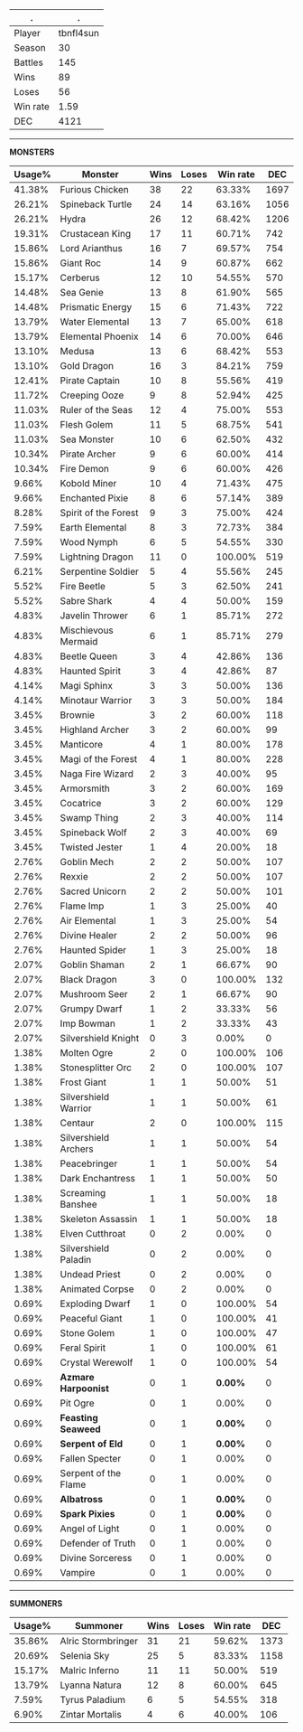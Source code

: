 .|.
|-|-
Player|tbnfl4sun
Season|30
Battles|145
Wins|89
Loses|56
Win rate|1.59
DEC|4121

---
**MONSTERS**

Usage%|Monster|Wins|Loses|Win rate|DEC|
-|-|-|-|-|-|
41.38%|Furious Chicken|38|22|63.33%|1697|
26.21%|Spineback Turtle|24|14|63.16%|1056|
26.21%|Hydra|26|12|68.42%|1206|
19.31%|Crustacean King|17|11|60.71%|742|
15.86%|Lord Arianthus|16|7|69.57%|754|
15.86%|Giant Roc|14|9|60.87%|662|
15.17%|Cerberus|12|10|54.55%|570|
14.48%|Sea Genie|13|8|61.90%|565|
14.48%|Prismatic Energy|15|6|71.43%|722|
13.79%|Water Elemental|13|7|65.00%|618|
13.79%|Elemental Phoenix|14|6|70.00%|646|
13.10%|Medusa|13|6|68.42%|553|
13.10%|Gold Dragon|16|3|84.21%|759|
12.41%|Pirate Captain|10|8|55.56%|419|
11.72%|Creeping Ooze|9|8|52.94%|425|
11.03%|Ruler of the Seas|12|4|75.00%|553|
11.03%|Flesh Golem|11|5|68.75%|541|
11.03%|Sea Monster|10|6|62.50%|432|
10.34%|Pirate Archer|9|6|60.00%|414|
10.34%|Fire Demon|9|6|60.00%|426|
9.66%|Kobold Miner|10|4|71.43%|475|
9.66%|Enchanted Pixie|8|6|57.14%|389|
8.28%|Spirit of the Forest|9|3|75.00%|424|
7.59%|Earth Elemental|8|3|72.73%|384|
7.59%|Wood Nymph|6|5|54.55%|330|
7.59%|Lightning Dragon|11|0|100.00%|519|
6.21%|Serpentine Soldier|5|4|55.56%|245|
5.52%|Fire Beetle|5|3|62.50%|241|
5.52%|Sabre Shark|4|4|50.00%|159|
4.83%|Javelin Thrower|6|1|85.71%|272|
4.83%|Mischievous Mermaid|6|1|85.71%|279|
4.83%|Beetle Queen|3|4|42.86%|136|
4.83%|Haunted Spirit|3|4|42.86%|87|
4.14%|Magi Sphinx|3|3|50.00%|136|
4.14%|Minotaur Warrior|3|3|50.00%|184|
3.45%|Brownie|3|2|60.00%|118|
3.45%|Highland Archer|3|2|60.00%|99|
3.45%|Manticore|4|1|80.00%|178|
3.45%|Magi of the Forest|4|1|80.00%|228|
3.45%|Naga Fire Wizard|2|3|40.00%|95|
3.45%|Armorsmith|3|2|60.00%|169|
3.45%|Cocatrice|3|2|60.00%|129|
3.45%|Swamp Thing|2|3|40.00%|114|
3.45%|Spineback Wolf|2|3|40.00%|69|
3.45%|Twisted Jester|1|4|20.00%|18|
2.76%|Goblin Mech|2|2|50.00%|107|
2.76%|Rexxie|2|2|50.00%|107|
2.76%|Sacred Unicorn|2|2|50.00%|101|
2.76%|Flame Imp|1|3|25.00%|40|
2.76%|Air Elemental|1|3|25.00%|54|
2.76%|Divine Healer|2|2|50.00%|96|
2.76%|Haunted Spider|1|3|25.00%|18|
2.07%|Goblin Shaman|2|1|66.67%|90|
2.07%|Black Dragon|3|0|100.00%|132|
2.07%|Mushroom Seer|2|1|66.67%|90|
2.07%|Grumpy Dwarf|1|2|33.33%|56|
2.07%|Imp Bowman|1|2|33.33%|43|
2.07%|Silvershield Knight|0|3|0.00%|0|
1.38%|Molten Ogre|2|0|100.00%|106|
1.38%|Stonesplitter Orc|2|0|100.00%|107|
1.38%|Frost Giant|1|1|50.00%|51|
1.38%|Silvershield Warrior|1|1|50.00%|61|
1.38%|Centaur|2|0|100.00%|115|
1.38%|Silvershield Archers|1|1|50.00%|54|
1.38%|Peacebringer|1|1|50.00%|54|
1.38%|Dark Enchantress|1|1|50.00%|50|
1.38%|Screaming Banshee|1|1|50.00%|18|
1.38%|Skeleton Assassin|1|1|50.00%|18|
1.38%|Elven Cutthroat|0|2|0.00%|0|
1.38%|Silvershield Paladin|0|2|0.00%|0|
1.38%|Undead Priest|0|2|0.00%|0|
1.38%|Animated Corpse|0|2|0.00%|0|
0.69%|Exploding Dwarf|1|0|100.00%|54|
0.69%|Peaceful Giant|1|0|100.00%|41|
0.69%|Stone Golem|1|0|100.00%|47|
0.69%|Feral Spirit|1|0|100.00%|61|
0.69%|Crystal Werewolf|1|0|100.00%|54|
0.69%|**Azmare Harpoonist**|0|1|**0.00%**|0|
0.69%|Pit Ogre|0|1|0.00%|0|
0.69%|**Feasting Seaweed**|0|1|**0.00%**|0|
0.69%|**Serpent of Eld**|0|1|**0.00%**|0|
0.69%|Fallen Specter|0|1|0.00%|0|
0.69%|Serpent of the Flame|0|1|0.00%|0|
0.69%|**Albatross**|0|1|**0.00%**|0|
0.69%|**Spark Pixies**|0|1|**0.00%**|0|
0.69%|Angel of Light|0|1|0.00%|0|
0.69%|Defender of Truth|0|1|0.00%|0|
0.69%|Divine Sorceress|0|1|0.00%|0|
0.69%|Vampire|0|1|0.00%|0|

---
**SUMMONERS**

Usage%|Summoner|Wins|Loses|Win rate|DEC|
-|-|-|-|-|-|
35.86%|Alric Stormbringer|31|21|59.62%|1373|
20.69%|Selenia Sky|25|5|83.33%|1158|
15.17%|Malric Inferno|11|11|50.00%|519|
13.79%|Lyanna Natura|12|8|60.00%|645|
7.59%|Tyrus Paladium|6|5|54.55%|318|
6.90%|Zintar Mortalis|4|6|40.00%|106|
